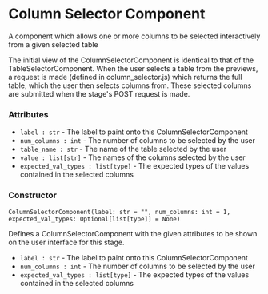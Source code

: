 # Column Selector Component

A component which allows one or more columns to be selected interactively from a given selected table

The initial view of the ColumnSelectorComponent is identical to that of the TableSelectorComponent. When the user selects a table from the previews, a request is made (defined in column_selector.js) which returns the full table, which the user then selects columns from. These selected columns are submitted when the stage's POST request is made. 

### Attributes
- `label : str` - The label to paint onto this ColumnSelectorComponent
- `num_columns : int` - The number of columns to be selected by the user
- `table_name : str` - The name of the table selected by the user
- `value : list[str]` - The names of the columns selected by the user
- `expected_val_types : list[type]` - The expected types of the values contained in the selected columns

### Constructor
`ColumnSelectorComponent(label: str = "", num_columns: int = 1, expected_val_types: Optional[list[type]] = None)`

Defines a ColumnSelectorComponent with the given attributes to be shown on the user interface for this stage.

- `label : str` - The label to paint onto this ColumnSelectorComponent
- `num_columns : int` - The number of columns to be selected by the user
- `expected_val_types : list[type]` - The expected types of the values contained in the selected columns
